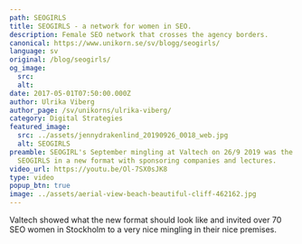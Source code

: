 ```yaml
---
path: SEOGIRLS
title: SEOGIRLS - a network for women in SEO.
description: Female SEO network that crosses the agency borders.
canonical: https://www.unikorn.se/sv/blogg/seogirls/
language: sv
original: /blog/seogirls/
og_image:
  src: 
  alt: 
date: 2017-05-01T07:50:00.000Z
author: Ulrika Viberg
author_page: /sv/unikorns/ulrika-viberg/
category: Digital Strategies
featured_image:
  src: ../assets/jennydrakenlind_20190926_0018_web.jpg
  alt: SEOGIRLS
preamble: SEOGIRL's September mingling at Valtech on 26/9 2019 was the first
  SEOGIRLS in a new format with sponsoring companies and lectures.
video_url: https://youtu.be/Ol-7SX0sJK8
type: video
popup_btn: true
image: ../assets/aerial-view-beach-beautiful-cliff-462162.jpg
---
```

Valtech showed what the new format should look like and invited over 70 SEO women in Stockholm to a very nice mingling in their nice premises.